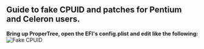 ## Guide to fake CPUID and patches for Pentium and Celeron users.
**Bring up ProperTree, open the EFI's config.plist and edit like the following:**
![Fake CPUID](https://user-images.githubusercontent.com/73286927/124399317-c35b7e80-dd44-11eb-8610-d136e35267ed.PNG)
